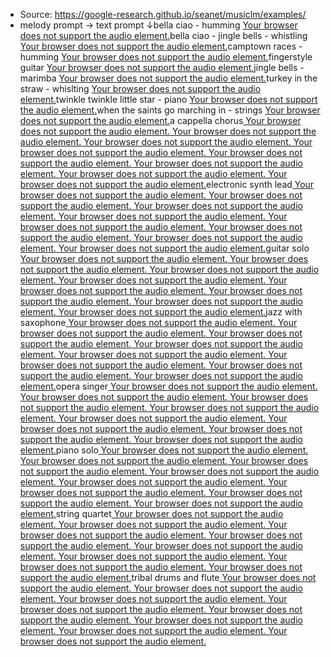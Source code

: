 - Source: <https://google-research.github.io/seanet/musiclm/examples/>
- melody prompt → text prompt ↓bella ciao - humming [Your browser does not support the audio element.](https://google-research.github.io/seanet/musiclm/examples/audio_samples/melody_conditioning/bella-ciao_humming/prompt.wav)bella ciao - jingle bells - whistling [Your browser does not support the audio element.](https://google-research.github.io/seanet/musiclm/examples/audio_samples/melody_conditioning/bella-ciao_jingle-bells_whistling/prompt.wav)camptown races - humming [Your browser does not support the audio element.](https://google-research.github.io/seanet/musiclm/examples/audio_samples/melody_conditioning/camptown-races_humming/prompt.wav)fingerstyle guitar [Your browser does not support the audio element.](https://google-research.github.io/seanet/musiclm/examples/audio_samples/melody_conditioning/fingerstyle-guitar/prompt.wav)jingle bells - marimba [Your browser does not support the audio element.](https://google-research.github.io/seanet/musiclm/examples/audio_samples/melody_conditioning/jingle-bells_marimba/prompt.wav)turkey in the straw - whislting [Your browser does not support the audio element.](https://google-research.github.io/seanet/musiclm/examples/audio_samples/melody_conditioning/turkey-in-the-straw_whislting/prompt.wav)twinkle twinkle little star - piano [Your browser does not support the audio element.](https://google-research.github.io/seanet/musiclm/examples/audio_samples/melody_conditioning/twinkle-twinkle-little-star_piano/prompt.wav)when the saints go marching in - strings [Your browser does not support the audio element.](https://google-research.github.io/seanet/musiclm/examples/audio_samples/melody_conditioning/when-the-saints-go-marching-in_strings/prompt.wav)a cappella chorus[ Your browser does not support the audio element.](https://google-research.github.io/seanet/musiclm/examples/audio_samples/melody_conditioning/bella-ciao_humming/a-cappella-chorus.wav)[ Your browser does not support the audio element.](https://google-research.github.io/seanet/musiclm/examples/audio_samples/melody_conditioning/bella-ciao_jingle-bells_whistling/a-cappella-chorus.wav)[ Your browser does not support the audio element.](https://google-research.github.io/seanet/musiclm/examples/audio_samples/melody_conditioning/camptown-races_humming/a-cappella-chorus.wav)[ Your browser does not support the audio element.](https://google-research.github.io/seanet/musiclm/examples/audio_samples/melody_conditioning/fingerstyle-guitar/a-cappella-chorus.wav)[ Your browser does not support the audio element.](https://google-research.github.io/seanet/musiclm/examples/audio_samples/melody_conditioning/jingle-bells_marimba/a-cappella-chorus.wav)[ Your browser does not support the audio element.](https://google-research.github.io/seanet/musiclm/examples/audio_samples/melody_conditioning/turkey-in-the-straw_whislting/a-cappella-chorus.wav)[ Your browser does not support the audio element.](https://google-research.github.io/seanet/musiclm/examples/audio_samples/melody_conditioning/twinkle-twinkle-little-star_piano/a-cappella-chorus.wav)[ Your browser does not support the audio element.](https://google-research.github.io/seanet/musiclm/examples/audio_samples/melody_conditioning/when-the-saints-go-marching-in_strings/a-cappella-chorus.wav)electronic synth lead[ Your browser does not support the audio element.](https://google-research.github.io/seanet/musiclm/examples/audio_samples/melody_conditioning/bella-ciao_humming/electronic-synth-lead.wav)[ Your browser does not support the audio element.](https://google-research.github.io/seanet/musiclm/examples/audio_samples/melody_conditioning/bella-ciao_jingle-bells_whistling/electronic-synth-lead.wav)[ Your browser does not support the audio element.](https://google-research.github.io/seanet/musiclm/examples/audio_samples/melody_conditioning/camptown-races_humming/electronic-synth-lead.wav)[ Your browser does not support the audio element.](https://google-research.github.io/seanet/musiclm/examples/audio_samples/melody_conditioning/fingerstyle-guitar/electronic-synth-lead.wav)[ Your browser does not support the audio element.](https://google-research.github.io/seanet/musiclm/examples/audio_samples/melody_conditioning/jingle-bells_marimba/electronic-synth-lead.wav)[ Your browser does not support the audio element.](https://google-research.github.io/seanet/musiclm/examples/audio_samples/melody_conditioning/turkey-in-the-straw_whislting/electronic-synth-lead.wav)[ Your browser does not support the audio element.](https://google-research.github.io/seanet/musiclm/examples/audio_samples/melody_conditioning/twinkle-twinkle-little-star_piano/electronic-synth-lead.wav)[ Your browser does not support the audio element.](https://google-research.github.io/seanet/musiclm/examples/audio_samples/melody_conditioning/when-the-saints-go-marching-in_strings/electronic-synth-lead.wav)guitar solo[ Your browser does not support the audio element.](https://google-research.github.io/seanet/musiclm/examples/audio_samples/melody_conditioning/bella-ciao_humming/guitar-solo.wav)[ Your browser does not support the audio element.](https://google-research.github.io/seanet/musiclm/examples/audio_samples/melody_conditioning/bella-ciao_jingle-bells_whistling/guitar-solo.wav)[ Your browser does not support the audio element.](https://google-research.github.io/seanet/musiclm/examples/audio_samples/melody_conditioning/camptown-races_humming/guitar-solo.wav)[ Your browser does not support the audio element.](https://google-research.github.io/seanet/musiclm/examples/audio_samples/melody_conditioning/fingerstyle-guitar/guitar-solo.wav)[ Your browser does not support the audio element.](https://google-research.github.io/seanet/musiclm/examples/audio_samples/melody_conditioning/jingle-bells_marimba/guitar-solo.wav)[ Your browser does not support the audio element.](https://google-research.github.io/seanet/musiclm/examples/audio_samples/melody_conditioning/turkey-in-the-straw_whislting/guitar-solo.wav)[ Your browser does not support the audio element.](https://google-research.github.io/seanet/musiclm/examples/audio_samples/melody_conditioning/twinkle-twinkle-little-star_piano/guitar-solo.wav)[ Your browser does not support the audio element.](https://google-research.github.io/seanet/musiclm/examples/audio_samples/melody_conditioning/when-the-saints-go-marching-in_strings/guitar-solo.wav)jazz with saxophone[ Your browser does not support the audio element.](https://google-research.github.io/seanet/musiclm/examples/audio_samples/melody_conditioning/bella-ciao_humming/jazz-with-saxophone.wav)[ Your browser does not support the audio element.](https://google-research.github.io/seanet/musiclm/examples/audio_samples/melody_conditioning/bella-ciao_jingle-bells_whistling/jazz-with-saxophone.wav)[ Your browser does not support the audio element.](https://google-research.github.io/seanet/musiclm/examples/audio_samples/melody_conditioning/camptown-races_humming/jazz-with-saxophone.wav)[ Your browser does not support the audio element.](https://google-research.github.io/seanet/musiclm/examples/audio_samples/melody_conditioning/fingerstyle-guitar/jazz-with-saxophone.wav)[ Your browser does not support the audio element.](https://google-research.github.io/seanet/musiclm/examples/audio_samples/melody_conditioning/jingle-bells_marimba/jazz-with-saxophone.wav)[ Your browser does not support the audio element.](https://google-research.github.io/seanet/musiclm/examples/audio_samples/melody_conditioning/turkey-in-the-straw_whislting/jazz-with-saxophone.wav)[ Your browser does not support the audio element.](https://google-research.github.io/seanet/musiclm/examples/audio_samples/melody_conditioning/twinkle-twinkle-little-star_piano/jazz-with-saxophone.wav)[ Your browser does not support the audio element.](https://google-research.github.io/seanet/musiclm/examples/audio_samples/melody_conditioning/when-the-saints-go-marching-in_strings/jazz-with-saxophone.wav)opera singer[ Your browser does not support the audio element.](https://google-research.github.io/seanet/musiclm/examples/audio_samples/melody_conditioning/bella-ciao_humming/opera-singer.wav)[ Your browser does not support the audio element.](https://google-research.github.io/seanet/musiclm/examples/audio_samples/melody_conditioning/bella-ciao_jingle-bells_whistling/opera-singer.wav)[ Your browser does not support the audio element.](https://google-research.github.io/seanet/musiclm/examples/audio_samples/melody_conditioning/camptown-races_humming/opera-singer.wav)[ Your browser does not support the audio element.](https://google-research.github.io/seanet/musiclm/examples/audio_samples/melody_conditioning/fingerstyle-guitar/opera-singer.wav)[ Your browser does not support the audio element.](https://google-research.github.io/seanet/musiclm/examples/audio_samples/melody_conditioning/jingle-bells_marimba/opera-singer.wav)[ Your browser does not support the audio element.](https://google-research.github.io/seanet/musiclm/examples/audio_samples/melody_conditioning/turkey-in-the-straw_whislting/opera-singer.wav)[ Your browser does not support the audio element.](https://google-research.github.io/seanet/musiclm/examples/audio_samples/melody_conditioning/twinkle-twinkle-little-star_piano/opera-singer.wav)[ Your browser does not support the audio element.](https://google-research.github.io/seanet/musiclm/examples/audio_samples/melody_conditioning/when-the-saints-go-marching-in_strings/opera-singer.wav)piano solo[ Your browser does not support the audio element.](https://google-research.github.io/seanet/musiclm/examples/audio_samples/melody_conditioning/bella-ciao_humming/piano-solo.wav)[ Your browser does not support the audio element.](https://google-research.github.io/seanet/musiclm/examples/audio_samples/melody_conditioning/bella-ciao_jingle-bells_whistling/piano-solo.wav)[ Your browser does not support the audio element.](https://google-research.github.io/seanet/musiclm/examples/audio_samples/melody_conditioning/camptown-races_humming/piano-solo.wav)[ Your browser does not support the audio element.](https://google-research.github.io/seanet/musiclm/examples/audio_samples/melody_conditioning/fingerstyle-guitar/piano-solo.wav)[ Your browser does not support the audio element.](https://google-research.github.io/seanet/musiclm/examples/audio_samples/melody_conditioning/jingle-bells_marimba/piano-solo.wav)[ Your browser does not support the audio element.](https://google-research.github.io/seanet/musiclm/examples/audio_samples/melody_conditioning/turkey-in-the-straw_whislting/piano-solo.wav)[ Your browser does not support the audio element.](https://google-research.github.io/seanet/musiclm/examples/audio_samples/melody_conditioning/twinkle-twinkle-little-star_piano/piano-solo.wav)[ Your browser does not support the audio element.](https://google-research.github.io/seanet/musiclm/examples/audio_samples/melody_conditioning/when-the-saints-go-marching-in_strings/piano-solo.wav)string quartet[ Your browser does not support the audio element.](https://google-research.github.io/seanet/musiclm/examples/audio_samples/melody_conditioning/bella-ciao_humming/string-quartet.wav)[ Your browser does not support the audio element.](https://google-research.github.io/seanet/musiclm/examples/audio_samples/melody_conditioning/bella-ciao_jingle-bells_whistling/string-quartet.wav)[ Your browser does not support the audio element.](https://google-research.github.io/seanet/musiclm/examples/audio_samples/melody_conditioning/camptown-races_humming/string-quartet.wav)[ Your browser does not support the audio element.](https://google-research.github.io/seanet/musiclm/examples/audio_samples/melody_conditioning/fingerstyle-guitar/string-quartet.wav)[ Your browser does not support the audio element.](https://google-research.github.io/seanet/musiclm/examples/audio_samples/melody_conditioning/jingle-bells_marimba/string-quartet.wav)[ Your browser does not support the audio element.](https://google-research.github.io/seanet/musiclm/examples/audio_samples/melody_conditioning/turkey-in-the-straw_whislting/string-quartet.wav)[ Your browser does not support the audio element.](https://google-research.github.io/seanet/musiclm/examples/audio_samples/melody_conditioning/twinkle-twinkle-little-star_piano/string-quartet.wav)[ Your browser does not support the audio element.](https://google-research.github.io/seanet/musiclm/examples/audio_samples/melody_conditioning/when-the-saints-go-marching-in_strings/string-quartet.wav)tribal drums and flute[ Your browser does not support the audio element.](https://google-research.github.io/seanet/musiclm/examples/audio_samples/melody_conditioning/bella-ciao_humming/tribal-drums-and-flute.wav)[ Your browser does not support the audio element.](https://google-research.github.io/seanet/musiclm/examples/audio_samples/melody_conditioning/bella-ciao_jingle-bells_whistling/tribal-drums-and-flute.wav)[ Your browser does not support the audio element.](https://google-research.github.io/seanet/musiclm/examples/audio_samples/melody_conditioning/camptown-races_humming/tribal-drums-and-flute.wav)[ Your browser does not support the audio element.](https://google-research.github.io/seanet/musiclm/examples/audio_samples/melody_conditioning/fingerstyle-guitar/tribal-drums-and-flute.wav)[ Your browser does not support the audio element.](https://google-research.github.io/seanet/musiclm/examples/audio_samples/melody_conditioning/jingle-bells_marimba/tribal-drums-and-flute.wav)[ Your browser does not support the audio element.](https://google-research.github.io/seanet/musiclm/examples/audio_samples/melody_conditioning/turkey-in-the-straw_whislting/tribal-drums-and-flute.wav)[ Your browser does not support the audio element.](https://google-research.github.io/seanet/musiclm/examples/audio_samples/melody_conditioning/twinkle-twinkle-little-star_piano/tribal-drums-and-flute.wav)[ Your browser does not support the audio element.](https://google-research.github.io/seanet/musiclm/examples/audio_samples/melody_conditioning/when-the-saints-go-marching-in_strings/tribal-drums-and-flute.wav)

